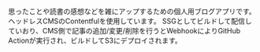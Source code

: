 思ったことや読書の感想などを雑にアップするための個人用ブログアプリです。
ヘッドレスCMSのContentfulを使用しています。
SSGとしてビルドして配信していおり、CMS側で記事の追加/変更/削除を行うとWebhookによりGitHub Actionが実行され、ビルドしてS3にデプロイされます。
